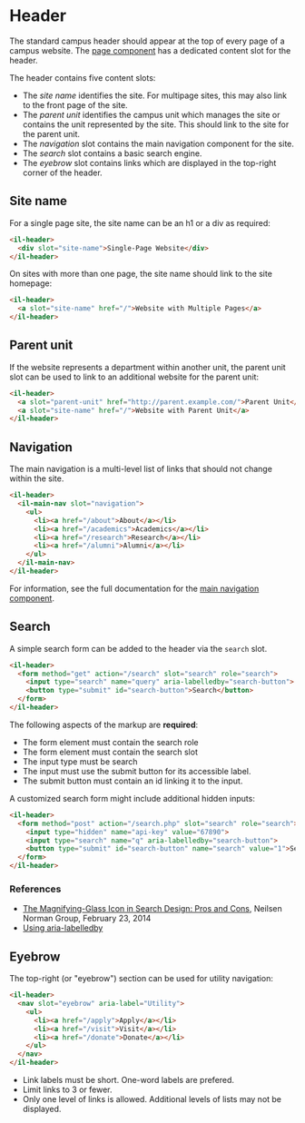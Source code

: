 # Header

The standard campus header should appear at the top of every page of a campus website. The [page component](../il-page/README.md) has a dedicated content slot for the header.

The header contains five content slots:

  * The <dfn>site name</dfn> identifies the site. For multipage sites, this may also link to the front page of the site.
  * The <dfn>parent unit</dfn> identifies the campus unit which manages the site or contains the unit represented by the site. This should link to the site for the parent unit.
  * The <dfn>navigation</dfn> slot contains the main navigation component for the site.
  * The <dfn>search</dfn> slot contains a basic search engine.
  * The <dfn>eyebrow</dfn> slot contains links which are displayed in the top-right corner of the header.

## Site name

For a single page site, the site name can be an h1 or a div as required:

```html
<il-header>
  <div slot="site-name">Single-Page Website</div>
</il-header>
```

On sites with more than one page, the site name should link to the site homepage:

```html
<il-header>
  <a slot="site-name" href="/">Website with Multiple Pages</a>
</il-header>
```

## Parent unit

If the website represents a department within another unit, the parent unit slot can be used to link to an additional website for the parent unit:

```html
<il-header>
  <a slot="parent-unit" href="http://parent.example.com/">Parent Unit</a>
  <a slot="site-name" href="/">Website with Parent Unit</a>
</il-header>
```

## Navigation

The main navigation is a multi-level list of links that should not change within the site.

```html
<il-header>
  <il-main-nav slot="navigation">
    <ul>
      <li><a href="/about">About</a></li>
      <li><a href="/academics">Academics</a></li>
      <li><a href="/research">Research</a></li>
      <li><a href="/alumni">Alumni</a></li>
    </ul>
  </il-main-nav>
</il-header>
```

For information, see the full documentation for the [main navigation component](../il-main-nav/README.md).

## Search

A simple search form can be added to the header via the <code>search</code> slot.

```html
<il-header>
  <form method="get" action="/search" slot="search" role="search">
    <input type="search" name="query" aria-labelledby="search-button">
    <button type="submit" id="search-button">Search</button>
  </form>
</il-header>
```

The following aspects of the markup are <strong>required</strong>:

  * The form element must contain the search role
  * The form element must contain the search slot
  * The input type must be search
  * The input must use the submit button for its accessible label.
  * The submit button must contain an id linking it to the input.

A customized search form might include additional hidden inputs:

```html
<il-header>
  <form method="post" action="/search.php" slot="search" role="search">
    <input type="hidden" name="api-key" value="67890">
    <input type="search" name="q" aria-labelledby="search-button">
    <button type="submit" id="search-button" name="search" value="1">Search</button>
  </form>
</il-header>
```

### References

  * [The Magnifying-Glass Icon in Search Design: Pros and Cons](https://www.nngroup.com/articles/magnifying-glass-icon/), Neilsen Norman Group, February 23, 2014
  * [Using aria-labelledby](https://www.w3.org/WAI/tutorials/forms/labels/#using-aria-labelledby)


## Eyebrow

The top-right (or "eyebrow") section can be used for utility navigation:

```html
<il-header>
  <nav slot="eyebrow" aria-label="Utility">
    <ul>
      <li><a href="/apply">Apply</a></li>
      <li><a href="/visit">Visit</a></li>
      <li><a href="/donate">Donate</a></li>
    </ul>
  </nav>
</il-header>
```

* Link labels must be short. One-word labels are prefered.
* Limit links to 3 or fewer.
* Only one level of links is allowed. Additional levels of lists may not be displayed.
